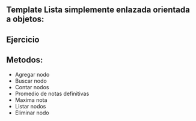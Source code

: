 ## Template Lista simplemente enlazada orientada a objetos:

## Ejercicio 

## Metodos:
- Agregar nodo
- Buscar nodo
- Contar nodos
- Promedio de notas definitivas
- Maxima nota
- Listar nodos
- Eliminar nodo
